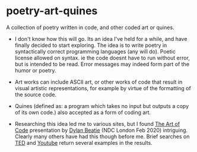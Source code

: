 # poetry-art-quines
A collection of poetry written in code, and other coded art or quines.

- I don't know how this will go. Its an idea I've held for a while, and have finally decided to start exploring.
The idea is to write poetry in syntactically correct programming languages (any will do). Poetic license allowed on syntax. ie the code doesnt have to run without error, but is intended to be read. Error messages may indeed form part of the humor or poetry.

- Art works can include ASCII art, or other works of code that result in visual artistic representations, for example by virtue of the formatting of the source code.

- Quines (defined as: a program which takes no input but outputs a copy of its own code.) also accepted as a form of coding art.

- Researching this idea led me to various sites, but I found [The Art of Code](https://www.youtube.com/watch?v=6avJHaC3C2U) presentation by [Dylan Beatie](https://twitter.com/dylanbeattie) (NDC London Feb 2020) intriguing. Clearly many others have had this though before me. Brief searches on [TED](https://www.ted.com/search?q=code+poetry) and [Youtube](https://www.youtube.com/results?search_query=poetry+in+code) return several examples in the results.
